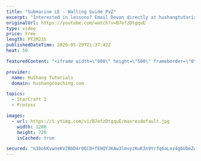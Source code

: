 ```yaml
---
title: "Submarine LE - Walling Guide PvZ"
excerpt: "Interested in lessons? Email Devon directly at hushangtutorials@outlook.com ------------------------------------------------------------------------------------------------------- Want to support HuShang Tutorials directly? Patreon is a website where you can contribute a monthly donation that will help"
originalUrl: https://youtube.com/watch?v=B7efzDtgquE
type: video
price: Free
length: PT2M23S
publishedDateTime: 2020-05-29T21:37:42Z
heat: 50

featuredContent: "<iframe width=\"800\" height=\"500\" frameborder=\"0\" src=\"https://www.youtube.com/embed/B7efzDtgquE\" allow=\"accelerometer; autoplay; encrypted-media; gyroscope; picture-in-picture\" allowfullscreen></iframe>"

provider:
  name: HuShang Tutorials
  domain: hushangcoaching.com

topics:
  - StarCraft 2
  - Protoss

images:
  - url: https://i.ytimg.com/vi/B7efzDtgquE/maxresdefault.jpg
    width: 1280
    height: 720
    isCached: true

secured: "n3bokKvwneKVZBbD4r0EC8+fEHQYJKAw3lmvyzKuK3n9Yrfq6aLoz4g6UbeZwHJNwQZS3bKTQwJ4gIUsTjJi3T5x3964iD65hajsjBoaCQk7wLJUmbxxGk6d6iVbSUk4Zwwbap/u5PdVPB1/PDfv8P+kyLX4VorfvZSmLnWpYL1aMKIrfI34ZpKNBI1hD+kY3IjKFsD/z9WB/qe57Vk3s4hCbe7V6PXVHDnltDuHOmnLym0fgROj/SxUXCwc3MvGireLh8nfvq9D95zWJnbDhbBYD+l6a0Rl0466DcR4Fc+1W29bcssYDs/40fk+VVM0CTyTimqPKxbfgaxw9J4Ywg9RB5Lj7PwgPtvfvpMX7PsVZUcF0ioGKVud2zZhptqx4PovyKmu3YyjA5t45N6NTLMOWnlzVihR3Jf4vqw3UcE=;iNj8QdQekLxOkLwmJ5KRLw=="
---
```



